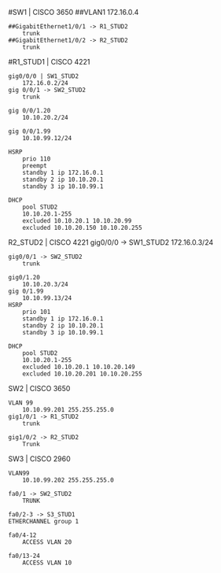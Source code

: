 #SW1 | CISCO 3650
	##VLAN1 
		172.16.0.4 

	##GigabitEthernet1/0/1 -> R1_STUD2
		trunk
	##GigabitEthernet1/0/2 -> R2_STUD2
		trunk
	
#R1_STUD1 | CISCO 4221

	gig0/0/0 | SW1_STUD2
		172.16.0.2/24
	gig 0/0/1 -> SW2_STUD2
		trunk

	gig 0/0/1.20
		10.10.20.2/24
		
	gig 0/0/1.99
		10.10.99.12/24

	HSRP
		prio 110
		preempt
		standby 1 ip 172.16.0.1
		standby 2 ip 10.10.20.1
		standby 3 ip 10.10.99.1

	DHCP
		pool STUD2
		10.10.20.1-255
		excluded 10.10.20.1 10.10.20.99
		excluded 10.10.20.150 10.10.20.255


R2_STUD2 | CISCO 4221
	gig0/0/0 -> SW1_STUD2
		172.16.0.3/24

	gig0/0/1 -> SW2_STUD2
		trunk
	
	gig0/1.20
		10.10.20.3/24
	gig 0/1.99
		10.10.99.13/24
	HSRP
		prio 101
		standby 1 ip 172.16.0.1
		standby 2 ip 10.10.20.1
		standby 3 ip 10.10.99.1

	DHCP
		pool STUD2
		10.10.20.1-255
		excluded 10.10.20.1 10.10.20.149
		excluded 10.10.20.201 10.10.20.255

SW2 | CISCO 3650

	VLAN 99
		10.10.99.201 255.255.255.0
	gig1/0/1 -> R1_STUD2
		trunk

	gig1/0/2 -> R2_STUD2
		Trunk

SW3 | CISCO 2960

	VLAN99
		10.10.99.202 255.255.255.0

	fa0/1 -> SW2_STUD2
		TRUNK 

	fa0/2-3 -> S3_STUD1
	ETHERCHANNEL group 1

	fa0/4-12
		ACCESS VLAN 20 

	fa0/13-24
		ACCESS VLAN 10
